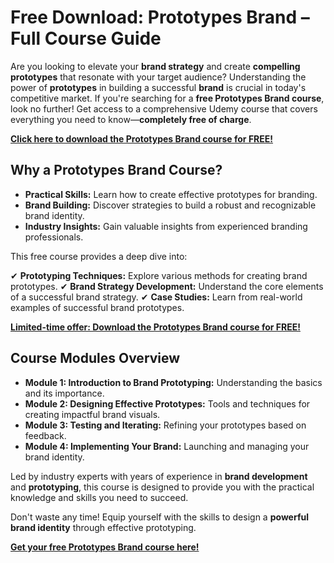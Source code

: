 # Free Download: Prototypes Brand – Full Course Guide

Are you looking to elevate your **brand strategy** and create **compelling prototypes** that resonate with your target audience? Understanding the power of **prototypes** in building a successful **brand** is crucial in today's competitive market. If you're searching for a **free Prototypes Brand course**, look no further! Get access to a comprehensive Udemy course that covers everything you need to know—**completely free of charge**.

[**Click here to download the Prototypes Brand course for FREE!**](https://udemywork.com/prototypes-brand)

## Why a Prototypes Brand Course?

*   **Practical Skills:** Learn how to create effective prototypes for branding.
*   **Brand Building:** Discover strategies to build a robust and recognizable brand identity.
*   **Industry Insights:** Gain valuable insights from experienced branding professionals.

This free course provides a deep dive into:

✔ **Prototyping Techniques:** Explore various methods for creating brand prototypes.
✔ **Brand Strategy Development:** Understand the core elements of a successful brand strategy.
✔ **Case Studies:** Learn from real-world examples of successful brand prototypes.

[**Limited-time offer: Download the Prototypes Brand course for FREE!**](https://udemywork.com/prototypes-brand)

## Course Modules Overview

*   **Module 1: Introduction to Brand Prototyping:** Understanding the basics and its importance.
*   **Module 2: Designing Effective Prototypes:** Tools and techniques for creating impactful brand visuals.
*   **Module 3: Testing and Iterating:** Refining your prototypes based on feedback.
*   **Module 4: Implementing Your Brand:** Launching and managing your brand identity.

Led by industry experts with years of experience in **brand development** and **prototyping**, this course is designed to provide you with the practical knowledge and skills you need to succeed.

Don't waste any time! Equip yourself with the skills to design a **powerful brand identity** through effective prototyping.

[**Get your free Prototypes Brand course here!**](https://udemywork.com/prototypes-brand)
